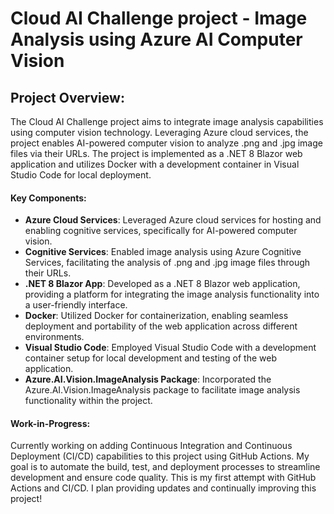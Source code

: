 # Cloud AI Challenge project - Image Analysis using Azure AI Computer Vision

## Project Overview:

The Cloud AI Challenge project aims to integrate image analysis capabilities using computer vision technology. Leveraging Azure cloud services, the project enables AI-powered computer vision to analyze .png and .jpg image files via their URLs. The project is implemented as a .NET 8 Blazor web application and utilizes Docker with a development container in Visual Studio Code for local deployment.

#### Key Components:

- **Azure Cloud Services**: Leveraged Azure cloud services for hosting and enabling cognitive services, specifically for AI-powered computer vision.
- **Cognitive Services**: Enabled image analysis using Azure Cognitive Services, facilitating the analysis of .png and .jpg image files through their URLs.
- **.NET 8 Blazor App**: Developed as a .NET 8 Blazor web application, providing a platform for integrating the image analysis functionality into a user-friendly interface.
- **Docker**: Utilized Docker for containerization, enabling seamless deployment and portability of the web application across different environments.
- **Visual Studio Code**: Employed Visual Studio Code with a development container setup for local development and testing of the web application.
- **Azure.AI.Vision.ImageAnalysis Package**: Incorporated the Azure.AI.Vision.ImageAnalysis package to facilitate image analysis functionality within the project.

#### Work-in-Progress:

Currently working on adding Continuous Integration and Continuous Deployment (CI/CD) capabilities to this project using GitHub Actions. My goal is to automate the build, test, and deployment processes to streamline development and ensure code quality. This is my first attempt with GitHub Actions and CI/CD. I plan providing updates and continually improving this project!
